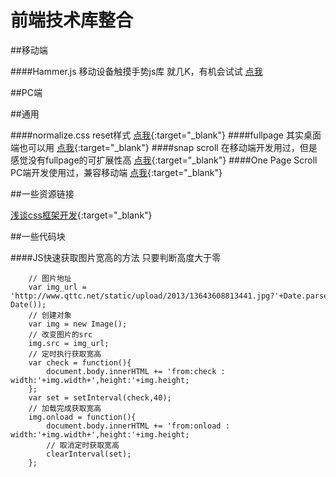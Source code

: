 前端技术库整合
======

##移动端

####Hammer.js 移动设备触摸手势js库
就几K，有机会试试  [点我](http://www.jingwentian.com/t-497 "不是官网")


##PC端

##通用

####normalize.css
reset样式  [点我](http://nicolasgallagher.com/about-normalize-css/ "normalize.css的官网"){:target="_blank"}
####fullpage
其实桌面端也可以用  [点我](https://github.com/powy1993/fullpage){:target="_blank"}
####snap scroll
在移动端开发用过，但是感觉没有fullpage的可扩展性高  [点我](https://github.com/baofen14787/zepto-SnapScroll){:target="_blank"}
####One Page Scroll
PC端开发使用过，兼容移动端  [点我](https://github.com/peachananr/onepage-scroll){:target="_blank"}

##一些资源链接

[浅谈css框架开发](http://www.jingwentian.com/t-461){:target="_blank"}

##一些代码块

####JS快速获取图片宽高的方法
只要判断高度大于零
```
    // 图片地址
    var img_url = 'http://www.qttc.net/static/upload/2013/13643608813441.jpg?'+Date.parse(new Date());
    // 创建对象
    var img = new Image();
    // 改变图片的src
    img.src = img_url;
    // 定时执行获取宽高
    var check = function(){
        document.body.innerHTML += 'from:check : width:'+img.width+',height:'+img.height;
    };
    var set = setInterval(check,40);
    // 加载完成获取宽高
    img.onload = function(){
        document.body.innerHTML += 'from:onload : width:'+img.width+',height:'+img.height;
        // 取消定时获取宽高
        clearInterval(set);
    };
```